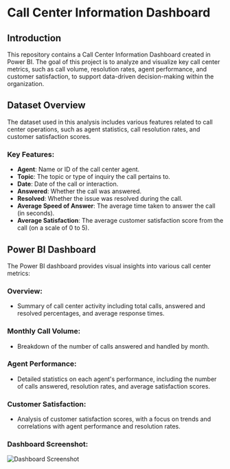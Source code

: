 # Call Center Information Dashboard

## Introduction
This repository contains a Call Center Information Dashboard created in Power BI. The goal of this project is to analyze and visualize key call center metrics, such as call volume, resolution rates, agent performance, and customer satisfaction, to support data-driven decision-making within the organization.

## Dataset Overview
The dataset used in this analysis includes various features related to call center operations, such as agent statistics, call resolution rates, and customer satisfaction scores.

### Key Features:
- **Agent**: Name or ID of the call center agent.
- **Topic**: The topic or type of inquiry the call pertains to.
- **Date**: Date of the call or interaction.
- **Answered**: Whether the call was answered.
- **Resolved**: Whether the issue was resolved during the call.
- **Average Speed of Answer**: The average time taken to answer the call (in seconds).
- **Average Satisfaction**: The average customer satisfaction score from the call (on a scale of 0 to 5).

## Power BI Dashboard
The Power BI dashboard provides visual insights into various call center metrics:

### Overview:
- Summary of call center activity including total calls, answered and resolved percentages, and average response times.

### Monthly Call Volume:
- Breakdown of the number of calls answered and handled by month.

### Agent Performance:
- Detailed statistics on each agent's performance, including the number of calls answered, resolution rates, and average satisfaction scores.

### Customer Satisfaction:
- Analysis of customer satisfaction scores, with a focus on trends and correlations with agent performance and resolution rates.

### Dashboard Screenshot:
![Dashboard Screenshot]()
